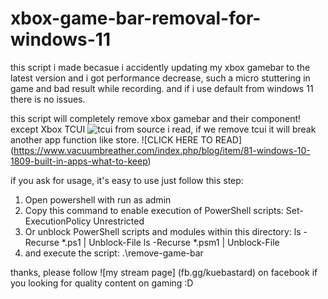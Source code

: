 # xbox-game-bar-removal-for-windows-11
this script i made becasue i accidently updating my xbox gamebar to the latest version and i got performance decrease, such a micro stuttering in game and bad result while recording. and if i use default from windows 11 there is no issues.

this script will completely remove xbox gamebar and their component! except Xbox TCUI
![tcui](https://github.com/iamwanda/xbox-game-bar-removal-for-windows-11/blob/960ded75b61f524231b7bdb89e53268f4a982058/removed.png)
from source i read, if we remove tcui it will break another app function like store. ![CLICK HERE TO READ] (https://www.vacuumbreather.com/index.php/blog/item/81-windows-10-1809-built-in-apps-what-to-keep)

if you ask for usage, it's easy to use just follow this step:
1. Open powershell with run as admin
2. Copy this command to enable execution of PowerShell scripts:
Set-ExecutionPolicy Unrestricted
3. Or unblock PowerShell scripts and modules within this directory:
ls -Recurse *.ps1 | Unblock-File
ls -Recurse *.psm1 | Unblock-File
4. and execute the script:
.\remove-game-bar

thanks, please follow ![my stream page] (fb.gg/kuebastard) on facebook if you looking for quality content on gaming :D

